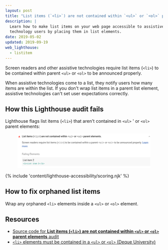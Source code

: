 ```yaml
---
layout: post
title: "List items (`<li>`) are not contained within `<ul>` or `<ol>` parent elements"
description: |
  Learn how to make list items on your web page accessible to assistive
  technology users by placing them in list elements.
date: 2019-05-02
updated: 2019-09-19
web_lighthouse:
  - listitem
---
```


Screen readers and other assistive technologies
require list items (`<li>`) to be contained
within parent `<ul>` or `<ol>` to be announced properly.

When assistive technologies come to a list,
they notify users how many items are within the list.
If you don't wrap list items in a parent list element,
assistive technologies can't set user expectations correctly.

## How this Lighthouse audit fails

Lighthouse flags list items (`<li>`) that aren't contained
in `<ul>` ' or `<ol>` parent elements:

<figure class="w-figure">
  <img class="w-screenshot" src="listitem.png" alt="Lighthouse audit showing list item isn't contained within a parent list">
</figure>

{% include 'content/lighthouse-accessibility/scoring.njk' %}

## How to fix orphaned list items

Wrap any orphaned `<li>` elements inside a `<ul>` or `<ol>` element.

## Resources

- [Source code for **List items (`<li>`) are not contained within `<ul>` or `<ol>` parent elements** audit](https://github.com/GoogleChrome/lighthouse/blob/master/lighthouse-core/audits/accessibility/listitem.js)
- [`<li>` elements must be contained in a `<ul>` or `<ol>` (Deque University)](https://dequeuniversity.com/rules/axe/3.3/listitem)
